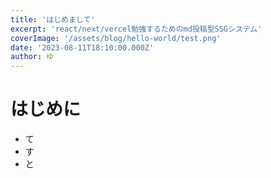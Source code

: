 ```yaml
---
title: 'はじめまして'
excerpt: 'react/next/vercel勉強するためのmd投稿型SSGシステム'
coverImage: '/assets/blog/hello-world/test.png'
date: '2023-08-11T18:10:00.000Z'
author: ゆ
---
```


# はじめに

- て
- す
- と

